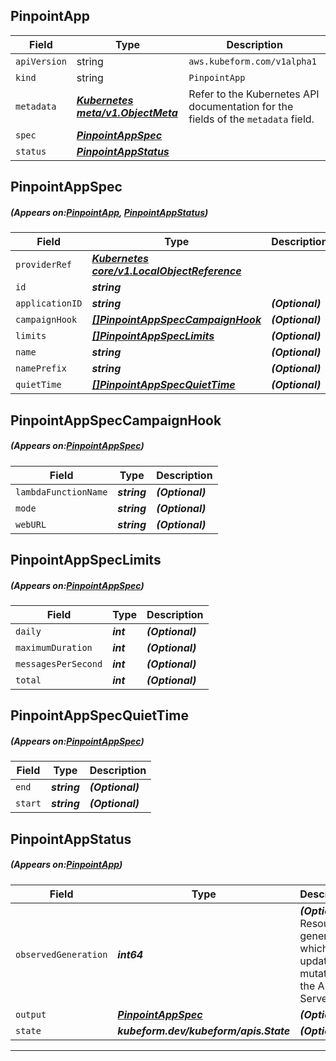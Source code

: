## PinpointApp
| Field | Type | Description |
| ------ | ----- | ----------- |
| `apiVersion` | string | `aws.kubeform.com/v1alpha1` |
|    `kind` | string | `PinpointApp` |
| `metadata` | ***[Kubernetes meta/v1.ObjectMeta](https://kubernetes.io/docs/reference/generated/kubernetes-api/v1.13/#objectmeta-v1-meta)***|Refer to the Kubernetes API documentation for the fields of the `metadata` field.|
| `spec` | ***[PinpointAppSpec](#PinpointAppSpec)***||
| `status` | ***[PinpointAppStatus](#PinpointAppStatus)***||
## PinpointAppSpec
##### (Appears on:[PinpointApp](#PinpointApp), [PinpointAppStatus](#PinpointAppStatus))
| Field | Type | Description |
| ------ | ----- | ----------- |
| `providerRef` | ***[Kubernetes core/v1.LocalObjectReference](https://kubernetes.io/docs/reference/generated/kubernetes-api/v1.13/#localobjectreference-v1-core)***||
| `id` | ***string***||
| `applicationID` | ***string***| ***(Optional)*** |
| `campaignHook` | ***[[]PinpointAppSpecCampaignHook](#PinpointAppSpecCampaignHook)***| ***(Optional)*** |
| `limits` | ***[[]PinpointAppSpecLimits](#PinpointAppSpecLimits)***| ***(Optional)*** |
| `name` | ***string***| ***(Optional)*** |
| `namePrefix` | ***string***| ***(Optional)*** |
| `quietTime` | ***[[]PinpointAppSpecQuietTime](#PinpointAppSpecQuietTime)***| ***(Optional)*** |
## PinpointAppSpecCampaignHook
##### (Appears on:[PinpointAppSpec](#PinpointAppSpec))
| Field | Type | Description |
| ------ | ----- | ----------- |
| `lambdaFunctionName` | ***string***| ***(Optional)*** |
| `mode` | ***string***| ***(Optional)*** |
| `webURL` | ***string***| ***(Optional)*** |
## PinpointAppSpecLimits
##### (Appears on:[PinpointAppSpec](#PinpointAppSpec))
| Field | Type | Description |
| ------ | ----- | ----------- |
| `daily` | ***int***| ***(Optional)*** |
| `maximumDuration` | ***int***| ***(Optional)*** |
| `messagesPerSecond` | ***int***| ***(Optional)*** |
| `total` | ***int***| ***(Optional)*** |
## PinpointAppSpecQuietTime
##### (Appears on:[PinpointAppSpec](#PinpointAppSpec))
| Field | Type | Description |
| ------ | ----- | ----------- |
| `end` | ***string***| ***(Optional)*** |
| `start` | ***string***| ***(Optional)*** |
## PinpointAppStatus
##### (Appears on:[PinpointApp](#PinpointApp))
| Field | Type | Description |
| ------ | ----- | ----------- |
| `observedGeneration` | ***int64***| ***(Optional)*** Resource generation, which is updated on mutation by the API Server.|
| `output` | ***[PinpointAppSpec](#PinpointAppSpec)***| ***(Optional)*** |
| `state` | ***kubeform.dev/kubeform/apis.State***| ***(Optional)*** |
---
